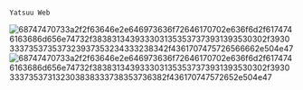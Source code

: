     																																		        	Yatsuu Web 
																																										
																																						
![68747470733a2f2f63646e2e646973636f72646170702e636f6d2f6174746163686d656e74732f3838313439333031353537373931393530302f3930333735373537323937353234333238342f4361707475726566662e504e47](https://user-images.githubusercontent.com/99186597/152864832-ad88016f-7ac9-4e91-8955-fcb82b1d3aa5.png)
![68747470733a2f2f63646e2e646973636f72646170702e636f6d2f6174746163686d656e74732f3838313439333031353537373931393530302f3930333735373132303838333738353736382f436170747572652e504e47](https://user-images.githubusercontent.com/99186597/152864835-07102758-9844-4ecd-9682-dc12c07b560e.png)
